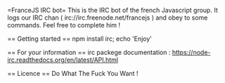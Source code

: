 =FranceJS IRC bot=
This is the IRC bot of the french Javascript group. It logs our IRC chan ( irc://irc.freenode.net/francejs )
and obey to some commands. Feel free to complete him !


== Getting started ==
npm install irc; echo 'Enjoy'

== For your information ==
irc packege documentation : https://node-irc.readthedocs.org/en/latest/API.html

== Licence ==
Do What The Fuck You Want !
